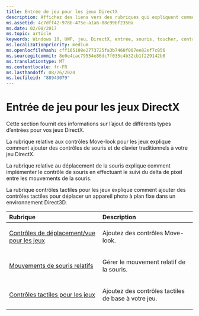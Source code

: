 ```yaml
---
title: Entrée de jeu pour les jeux DirectX
description: Affichez des liens vers des rubriques qui expliquent comment ajouter des entrées à vos jeux DirectX à partir de contrôles de déplacement, de déplacement relatif de souris et de contrôles tactiles de base.
ms.assetid: 4c7dff42-978b-475e-a1a6-88c99bf2350a
ms.date: 02/08/2017
ms.topic: article
keywords: Windows 10, UWP, jeu, DirectX, entrée, souris, toucher, contrôle
ms.localizationpriority: medium
ms.openlocfilehash: cff165108e2773725fa3b7460f007ee82ef7c856
ms.sourcegitcommit: 8e0e4cac79554e86dc7f035c4b32cb1f229142b0
ms.translationtype: MT
ms.contentlocale: fr-FR
ms.lasthandoff: 08/26/2020
ms.locfileid: "88943079"
---
```

# <a name="game-input-for-directx-games"></a>Entrée de jeu pour les jeux DirectX

Cette section fournit des informations sur l’ajout de différents types d’entrées pour vos jeux DirectX.

La rubrique relative aux contrôles Move-look pour les jeux explique comment ajouter des contrôles de souris et de clavier traditionnels à votre jeu DirectX.

La rubrique relative au déplacement de la souris explique comment implémenter le contrôle de souris en effectuant le suivi du delta de pixel entre les mouvements de la souris.

La rubrique contrôles tactiles pour les jeux explique comment ajouter des contrôles tactiles pour déplacer un appareil photo à plan fixe dans un environnement Direct3D.

<table>
<colgroup>
<col width="50%" />
<col width="50%" />
</colgroup>
<thead>
<tr class="header">
<th align="left">Rubrique</th>
<th align="left">Description</th>
</tr>
</thead>
<tbody>
<tr class="odd">
<td align="left"><p><a href="tutorial--adding-move-look-controls-to-your-directx-game.md">Contrôles de déplacement/vue pour les jeux</a></p></td>
<td align="left"><p>Ajoutez des contrôles Move-look.</p></td>
</tr>
<tr class="even">
<td align="left"><p><a href="relative-mouse-movement.md">Mouvements de souris relatifs</a></p></td>
<td align="left"><p>Gérer le mouvement relatif de la souris.</p></td>
</tr>
<tr class="odd">
<td align="left"><p><a href="tutorial--adding-touch-controls-to-your-directx-game.md">Contrôles tactiles pour les jeux</a></p></td>
<td align="left"><p>Ajoutez des contrôles tactiles de base à votre jeu.</p></td>
</tr>
</tbody>
</table>
